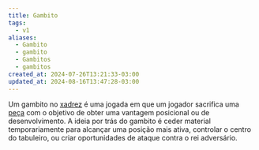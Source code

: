 ```yaml
---
title: Gambito
tags:
  - v1
aliases:
  - Gambito
  - gambito
  - Gambitos
  - gambitos
created_at: 2024-07-26T13:21:33-03:00
updated_at: 2024-08-16T13:47:28-03:00
---
```


Um gambito no [xadrez](../../../../sementes/2024/07/06/Xadrez.md) é uma jogada em que um jogador sacrifica uma [peça](../06/Xadrez_Pecas.md) com o objetivo de obter uma vantagem posicional ou de desenvolvimento. A ideia por trás do gambito é ceder material temporariamente para alcançar uma posição mais ativa, controlar o centro do tabuleiro, ou criar oportunidades de ataque contra o rei adversário.